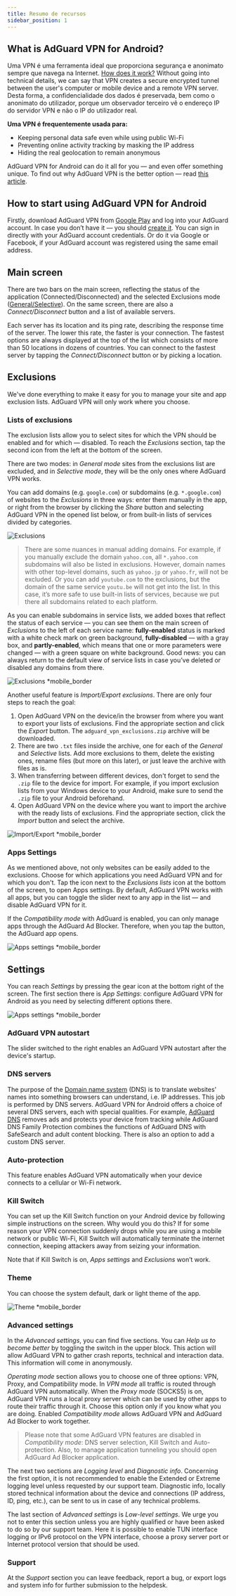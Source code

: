 ```yaml
---
title: Resumo de recursos
sidebar_position: 1
---
```


## What is AdGuard VPN for Android?

Uma VPN é uma ferramenta ideal que proporciona segurança e anonimato sempre que navega na Internet. [How does it work?](/general/how-vpn-works) Without going into technical details, we can say that VPN creates a secure encrypted tunnel between the user's computer or mobile device and a remote VPN server. Desta forma, a confidencialidade dos dados é preservada, bem como o anonimato do utilizador, porque um observador terceiro vê o endereço IP do servidor VPN e não o IP do utilizador real.

**Uma VPN é frequentemente usada para:**

- Keeping personal data safe even while using public Wi-Fi
- Preventing online activity tracking by masking the IP address
- Hiding the real geolocation to remain anonymous

AdGuard VPN for Android can do it all for you — and even offer something unique. To find out why AdGuard VPN is the better option — read [this article](/general/why-adguard-vpn).

## How to start using AdGuard VPN for Android

Firstly, download AdGuard VPN from [Google Play](https://play.google.com/store/apps/details?id=com.adguard.vpn) and log into your AdGuard account. In case you don’t have it — you should [create it](https://auth.adguard.com/login.html). You can sign in directly with your AdGuard account credentials. Or do it via Google or Facebook, if your AdGuard account was registered using the same email address.

## Main screen

There are two bars on the main screen, reflecting the status of the application (Connected/Disconnected) and the selected Exclusions mode ([General/Selective](#lists-of-exclusions)). On the same screen, there are also a *Connect/Disconnect* button and a list of available servers.

Each server has its location and its ping rate, describing the response time of the server. The lower this rate, the faster is your connection. The fastest options are always displayed at the top of the list which consists of more than 50 locations in dozens of countries. You can connect to the fastest server by tapping the *Connect/Disconnect* button or by picking a location.

## Exclusions

We've done everything to make it easy for you to manage your site and app exclusion lists. AdGuard VPN will only work where you choose.

### Lists of exclusions

The exclusion lists allow you to select sites for which the VPN should be enabled and for which — disabled. To reach the *Exclusions* section, tap the second icon from the left at the bottom of the screen.

There are two modes: in *General mode* sites from the exclusions list are excluded, and in *Selective mode*, they will be the only ones where AdGuard VPN works.

You can add domains (e.g. `google.com`) or subdomains (e.g. `*.google.com`) of websites to the *Exclusions* in three ways: enter them manually in the app, or right from the browser by clicking the *Share* button and selecting AdGuard VPN in the opened list below, or from built-in lists of services divided by categories.

![Exclusions](https://cdn.adguardvpn.com/public/Adguard/kb/VPN/Screenshots/add_site_android.jpg)
> There are some nuances in manual adding domains. For example, if you manually exclude the domain `yahoo.com`, all `*.yahoo.com` subdomains will also be listed in exclusions. However, domain names with other top-level domains, such as `yahoo.jp` or `yahoo.fr`, will not be excluded. Or you can add `youtube.com` to the exclusions, but the domain of the same service `youtu.be` will not get into the list. In this case, it’s more safe to use built-in lists of services, because we put there all subdomains related to each platform.

As you can enable subdomains in service lists, we added boxes that reflect the status of each service — you can see them on the main screen of *Exclusions* to the left of each service name: **fully-enabled** status is marked with a white check mark on green background, **fully-disabled** — with a gray box, and **partly-enabled**, which means that one or more parameters were changed — with a green square on white background. Good news: you can always return to the default view of service lists in case you’ve deleted or disabled any domains from there.

![Exclusions *mobile_border](https://cdn.adguardvpn.com/content/kb/vpn/android/statuses.png)

Another useful feature is *Import/Export exclusions*. There are only four steps to reach the goal:

1. Open AdGuard VPN on the device/in the browser from where you want to export your lists of exclusions. Find the appropriate section and click the *Export* button. The `adguard_vpn_exclusions.zip` archive will be downloaded.
2. There are two `.txt` files inside the archive, one for each of the *General* and *Selective* lists. Add more exclusions to them, delete the existing ones, rename files (but more on this later), or just leave the archive with files as is.
3. When transferring between different devices, don't forget to send the `.zip` file to the device for import. For example, if you import exclusion lists from your Windows device to your Android, make sure to send the `.zip` file to your Android beforehand.
4. Open AdGuard VPN on the device where you want to import the archive with the ready lists of exclusions. Find the appropriate section, click the *Import* button and select the archive.

![Import/Export *mobile_border](https://cdn.adguardvpn.com/content/kb/vpn/android/imp-exp.png)

### Apps Settings

As we mentioned above, not only websites can be easily added to the exclusions. Choose for which applications you need AdGuard VPN and for which you don't. Tap the icon next to the *Exclusions lists* icon at the bottom of the screen, to open Apps settings. By default, AdGuard VPN works with all apps, but you can toggle the slider next to any app in the list — and disable AdGuard VPN for it.

If the *Compatibility mode* with AdGuard is enabled, you can only manage apps through the AdGuard Ad Blocker. Therefore, when you tap the button, the AdGuard app opens.

![Apps settings *mobile_border](https://cdn.adguardvpn.com/content/kb/vpn/android/apps_settings.png)

## Settings

You can reach *Settings* by pressing the gear icon at the bottom right of the screen. The first section there is *App Settings*: configure AdGuard VPN for Android as you need by selecting different options there.

![Apps settings *mobile_border](https://cdn.adguardvpn.com/content/kb/vpn/android/app_settings.png)

### AdGuard VPN autostart

The slider switched to the right enables an AdGuard VPN autostart after the device's startup.

### DNS servers

The purpose of the [Domain name system](https://adguard-dns.io/kb/general/dns-filtering/#what-is-dns) (DNS) is to translate websites' names into something browsers can understand, i.e. IP addresses. This job is performed by DNS servers. AdGuard VPN for Android offers a choice of several DNS servers, each with special qualities. For example, [AdGuard DNS](https://adguard-dns.io/kb/) removes ads and protects your device from tracking while AdGuard DNS Family Protection combines the functions of AdGuard DNS with SafeSearch and adult content blocking. There is also an option to add a custom DNS server.

### Auto-protection

This feature enables AdGuard VPN automatically when your device connects to a cellular or Wi-Fi network.

### Kill Switch

You can set up the Kill Switch function on your Android device by following simple instructions on the screen. Why would you do this? If for some reason your VPN connection suddenly drops while you are using a mobile network or public Wi-Fi, Kill Switch will automatically terminate the internet connection, keeping attackers away from seizing your information.

Note that if Kill Switch is on, *Apps settings* and *Exclusions* won’t work.

### Theme

You can choose the system default, dark or light theme of the app.

![Theme *mobile_border](https://cdn.adguardvpn.com/content/kb/vpn/android/theme-light-dark.png)

### Advanced settings

In the *Advanced settings*, you can find five sections. You can *Help us to become better* by toggling the switch in the upper block. This action will allow AdGuard VPN to gather crash reports, technical and interaction data. This information will come in anonymously.

*Operating mode* section allows you to choose one of three options: VPN, Proxy, and Compatibility mode. In *VPN mode* all traffic is routed through AdGuard VPN automatically. When the *Proxy mode* (SOCKS5) is on, AdGuard VPN runs a local proxy server which can be used by other apps to route their traffic through it. Choose this option only if you know what you are doing. Enabled *Compatibility mode* allows AdGuard VPN and AdGuard Ad Blocker to work together.

> Please note that some AdGuard VPN features are disabled in *Compatibility mode*: DNS server selection, Kill Switch and Auto-protection. Also, to manage application tunneling you should open AdGuard Ad Blocker application.

The next two sections are *Logging level* and *Diagnostic info*. Concerning the first option, it is not recommended to enable the Extended or Extreme logging level unless requested by our support team. Diagnostic info, locally stored technical information about the device and connections (IP address, ID, ping, etc.), can be sent to us in case of any technical problems.

The last section of *Advanced settings* is *Low-level settings*. We urge you not to enter this section unless you are highly qualified or have been asked to do so by our support team. Here it is possible to enable TUN interface logging or IPv6 protocol on the VPN interface, choose a proxy server port or Internet protocol version that should be used.

### Support

At the *Support* section you can leave feedback, report a bug, or export logs and system info for further submission to the helpdesk.
